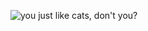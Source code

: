 ![you just like cats, don't you?](https://www.google.com/search?q=cat&rlz=1C5CHFA_enTM850__867&sxsrf=ACYBGNTfyUPD4935TmoV6BRRLkk3F_UEOA:1571898613278&source=lnms&tbm=isch&sa=X&ved=0ahUKEwiimt7TorTlAhV3yYsBHRCaC0kQ_AUIEigB&biw=1264&bih=725&dpr=2#imgrc=WzpSwD34mkOvQM:)
